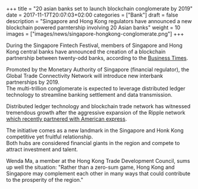 +++
title = "20 asian banks set to launch blockchain conglomerate by 2019"
date = 2017-11-17T20:07:03+02:00
categories = ["Bank"]
draft = false
description = "Singapore and Hong Kong regulators have announced a new blockchain powered parntership involving 20 Asian banks"
weight = 10
images = ["images/news/singapore-hongkong-conglomerate.png"]
+++

During the Singapore Fintech Festival, members of Singapore and Hong Kong central banks have announced the creation of a blockchain partnership between twenty-odd banks, according to the [Business Times](http://www.businesstimes.com.sg/government-economy/20-banks-likely-to-join-frenemy-trade-pact-between-hong-kong-and-singapore).

Promoted by the Monetary Authority of Singapore (financial regulator), the Global Trade Connectivity Network will introduce new interbank partnerships by 2019.  
The multi-trillion conglomerate is expected to leverage distributed ledger technology to streamline banking settlement and data transmission.

Distributed ledger technology and blockchain trade network has witnessed tremendous growth after the aggressive expansion of the Ripple network [which recently partnered with American express](http://fortune.com/2017/11/16/amex-payments-ripple-blockchain/).

The initiative comes as a new landmark in the Singapore and Honk Kong competitive yet fruitful relationship.  
Both hubs are considered financial giants in the region and compete to attract investment and talent. 

Wenda Ma, a member at the Hong Kong Trade Development Council, sums up well the situation: "Rather than a zero-sum game, Hong Kong and Singapore may complement each other in many ways that could contribute to the prosperity of the region."
